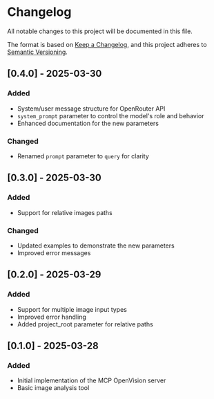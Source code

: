# Changelog

All notable changes to this project will be documented in this file.

The format is based on [Keep a Changelog](https://keepachangelog.com/en/1.0.0/),
and this project adheres to [Semantic Versioning](https://semver.org/spec/v2.0.0.html).

## [0.4.0] - 2025-03-30

### Added

- System/user message structure for OpenRouter API
- `system_prompt` parameter to control the model's role and behavior
- Enhanced documentation for the new parameters

### Changed

- Renamed `prompt` parameter to `query` for clarity

## [0.3.0] - 2025-03-30

### Added

- Support for relative images paths

### Changed

- Updated examples to demonstrate the new parameters
- Improved error messages

## [0.2.0] - 2025-03-29

### Added

- Support for multiple image input types
- Improved error handling
- Added project_root parameter for relative paths

## [0.1.0] - 2025-03-28

### Added

- Initial implementation of the MCP OpenVision server
- Basic image analysis tool
